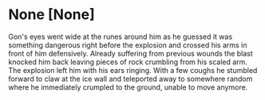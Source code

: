 # None [None]
Gon's eyes went wide at the runes around him as he guessed it was something dangerous right before the explosion and crossed his arms in front of him defensively. Already suffering from previous wounds the blast knocked him back leaving pieces of rock crumbling from his scaled arm. The explosion left him with his ears ringing. With a few coughs he stumbled forward to claw at the ice wall and teleported away to somewhere random where he immediately crumpled to the ground, unable to move anymore.
